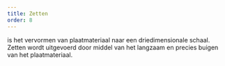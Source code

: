 ```yaml
---
title: Zetten
order: 8
---
```


is het vervormen van plaat­materiaal naar een drie­dimensionale schaal. Zetten wordt uitgevoerd door middel van het langzaam en precies buigen van het plaat­materiaal.
